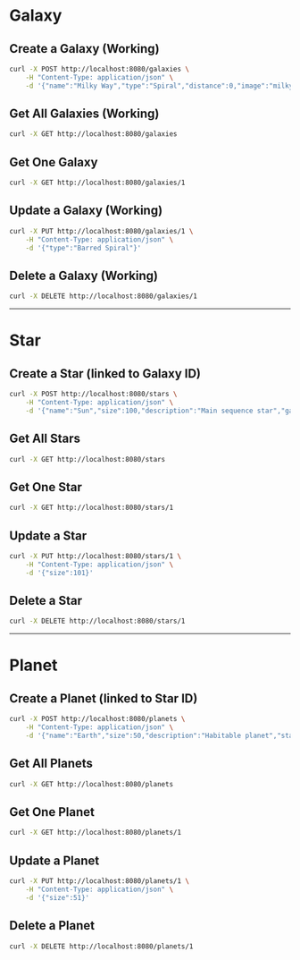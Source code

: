 # Galaxy

## Create a Galaxy (Working)

```bash
curl -X POST http://localhost:8080/galaxies \
    -H "Content-Type: application/json" \
    -d '{"name":"Milky Way","type":"Spiral","distance":0,"image":"milky_way.jpg"}'
```

## Get All Galaxies (Working)

```bash
curl -X GET http://localhost:8080/galaxies
```

## Get One Galaxy

```bash
curl -X GET http://localhost:8080/galaxies/1
```

## Update a Galaxy (Working)

```bash
curl -X PUT http://localhost:8080/galaxies/1 \
    -H "Content-Type: application/json" \
    -d '{"type":"Barred Spiral"}'
```

## Delete a Galaxy (Working)

```bash
curl -X DELETE http://localhost:8080/galaxies/1
```

---

# Star

## Create a Star (linked to Galaxy ID)

```bash
curl -X POST http://localhost:8080/stars \
    -H "Content-Type: application/json" \
    -d '{"name":"Sun","size":100,"description":"Main sequence star","galaxyId":1}'
```

## Get All Stars

```bash
curl -X GET http://localhost:8080/stars
```

## Get One Star

```bash
curl -X GET http://localhost:8080/stars/1
```

## Update a Star

```bash
curl -X PUT http://localhost:8080/stars/1 \
    -H "Content-Type: application/json" \
    -d '{"size":101}'
```

## Delete a Star

```bash
curl -X DELETE http://localhost:8080/stars/1
```

---

# Planet

## Create a Planet (linked to Star ID)

```bash
curl -X POST http://localhost:8080/planets \
    -H "Content-Type: application/json" \
    -d '{"name":"Earth","size":50,"description":"Habitable planet","starId":1}'
```

## Get All Planets

```bash
curl -X GET http://localhost:8080/planets
```

## Get One Planet

```bash
curl -X GET http://localhost:8080/planets/1
```

## Update a Planet

```bash
curl -X PUT http://localhost:8080/planets/1 \
    -H "Content-Type: application/json" \
    -d '{"size":51}'
```

## Delete a Planet

```bash
curl -X DELETE http://localhost:8080/planets/1
```